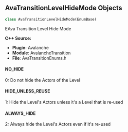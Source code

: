 ## AvaTransitionLevelHideMode Objects

```python
class AvaTransitionLevelHideMode(EnumBase)
```

EAva Transition Level Hide Mode

**C++ Source:**

- **Plugin**: Avalanche
- **Module**: AvalancheTransition
- **File**: AvaTransitionEnums.h

<a id="unreal.AvaTransitionLevelHideMode.NO_HIDE"></a>

#### NO_HIDE

0: Do not hide the Actors of the Level

<a id="unreal.AvaTransitionLevelHideMode.HIDE_UNLESS_REUSE"></a>

#### HIDE_UNLESS_REUSE

1: Hide the Level's Actors unless it's a Level that is re-used

<a id="unreal.AvaTransitionLevelHideMode.ALWAYS_HIDE"></a>

#### ALWAYS_HIDE

2: Always hide the Level's Actors even if it's re-used

<a id="unreal.DynamicMeshComponentTangentsMode"></a>